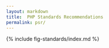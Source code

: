 ```yaml
---
layout: markdown
title:  PHP Standards Recommendations
permalink: psr/
---
```


{% include fig-standards/index.md %}
